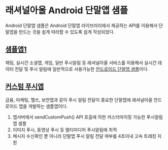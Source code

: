 # 래셔널아울 Android 단말앱 샘플
Android 단말앱 샘플은 Android 단말앱 라이브러리에서 제공하는 API를 이용해서 단말앱을 만드는 것을 쉽게 따라할 수 있도록 쉽게 작성되었다.

##  [샘플앱1](https://github.com/RationalOwl/rationalowl-sample/tree/master/device-app/android/sample1)

채팅, 실시간 소셜앱, 게임, 일반 푸시알림 등 래셔널아울 서비스를 이용해서 실시간 데이터 전달 및 푸시 알림에 일반적으로 사용가능한 [안드로이드 단말앱 샘플](https://github.com/RationalOwl/rationalowl-sample/tree/master/device-app/android/sample1)이다.


##  [커스텀 푸시앱](https://github.com/RationalOwl/rationalowl-sample/tree/master/device-app/android/customPush)

금융, 마케팅, 헬쓰, 보안앱과 같이 푸시 알림 전달이 중요한 단말앱에 래셔널아울 안드로이드 앱을 개발하는 샘플앱이다. 
1. 앱서버에서 sendCustomPush() API 호출에 의한 커스터마이징 가능한 푸시알림 앱 샘플 
2. 이미지 푸시, 동영상 푸시 등 멀티미디어 푸시알림에 최적
3. 메시지 수신확인 뿐 아니라 단말앱 푸시 알림 전달 여부를 4초이내 고속 트래킹 지원 

